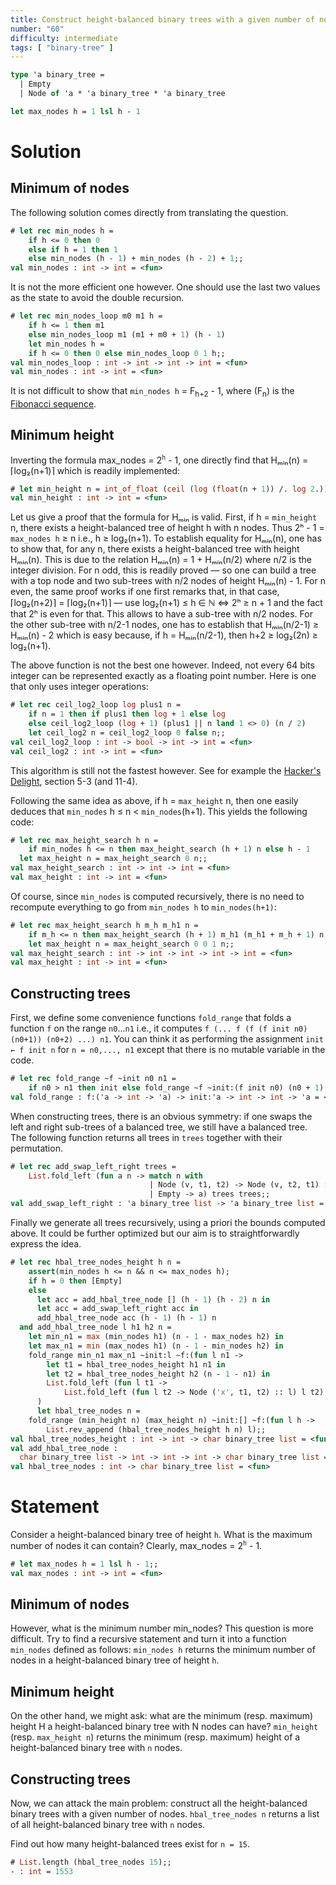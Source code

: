 ```yaml
---
title: Construct height-balanced binary trees with a given number of nodes
number: "60"
difficulty: intermediate
tags: [ "binary-tree" ]
---
```


```ocaml
type 'a binary_tree =
  | Empty
  | Node of 'a * 'a binary_tree * 'a binary_tree

let max_nodes h = 1 lsl h - 1
```

# Solution

## Minimum of nodes

The following solution comes directly from translating the question.

```ocaml
# let rec min_nodes h =
    if h <= 0 then 0 
    else if h = 1 then 1
    else min_nodes (h - 1) + min_nodes (h - 2) + 1;;
val min_nodes : int -> int = <fun>
```

It is not the more efficient one however.  One should use the last
two values as the state to avoid the double recursion.

```ocaml
# let rec min_nodes_loop m0 m1 h =
    if h <= 1 then m1
    else min_nodes_loop m1 (m1 + m0 + 1) (h - 1)
    let min_nodes h =
    if h <= 0 then 0 else min_nodes_loop 0 1 h;;
val min_nodes_loop : int -> int -> int -> int = <fun>
val min_nodes : int -> int = <fun>
```

It is not difficult to show that `min_nodes h` = F<sub>h+2‌</sub> - 1,
where (F<sub>n</sub>) is the
[Fibonacci sequence](https://en.wikipedia.org/wiki/Fibonacci_number).

## Minimum height

Inverting the formula max_nodes = 2<sup>`h`</sup> - 1, one directly
find that Hₘᵢₙ(n) = ⌈log₂(n+1)⌉ which is readily implemented:

```ocaml
# let min_height n = int_of_float (ceil (log (float(n + 1)) /. log 2.));;
val min_height : int -> int = <fun>
```

Let us give a proof that the formula for Hₘᵢₙ is valid.  First, if h
= `min_height` n, there exists a height-balanced tree of height h
with n nodes.  Thus 2ʰ - 1 = `max_nodes h` ≥ n i.e., h ≥ log₂(n+1).
To establish equality for Hₘᵢₙ(n), one has to show that, for any n,
there exists a height-balanced tree with height Hₘᵢₙ(n).  This is
due to the relation Hₘᵢₙ(n) = 1 + Hₘᵢₙ(n/2) where n/2 is the integer
division.  For n odd, this is readily proved — so one can build a
tree with a top node and two sub-trees with n/2 nodes of height
Hₘᵢₙ(n) - 1.  For n even, the same proof works if one first remarks
that, in that case, ⌈log₂(n+2)⌉ = ⌈log₂(n+1)⌉ — use log₂(n+1) ≤ h ∈
ℕ ⇔ 2ʰ ≥ n + 1 and the fact that 2ʰ is even for that.  This allows
to have a sub-tree with n/2 nodes.  For the other sub-tree with
n/2-1 nodes, one has to establish that Hₘᵢₙ(n/2-1) ≥ Hₘᵢₙ(n) - 2
which is easy because, if h = Hₘᵢₙ(n/2-1), then h+2 ≥ log₂(2n) ≥
log₂(n+1).

The above function is not the best one however.  Indeed, not every
64 bits integer can be represented exactly as a floating point
number.  Here is one that only uses integer operations:

```ocaml
# let rec ceil_log2_loop log plus1 n =
    if n = 1 then if plus1 then log + 1 else log
    else ceil_log2_loop (log + 1) (plus1 || n land 1 <> 0) (n / 2)
    let ceil_log2 n = ceil_log2_loop 0 false n;;
val ceil_log2_loop : int -> bool -> int -> int = <fun>
val ceil_log2 : int -> int = <fun>
```

This algorithm is still not the fastest however.  See for example
the [Hacker's Delight](http://www.hackersdelight.org/), section 5-3
(and 11-4).

Following the same idea as above, if h = `max_height` n, then one
easily deduces that `min_nodes` h ≤ n < `min_nodes`(h+1).  This
yields the following code:

```ocaml
# let rec max_height_search h n =
    if min_nodes h <= n then max_height_search (h + 1) n else h - 1
  let max_height n = max_height_search 0 n;;
val max_height_search : int -> int -> int = <fun>
val max_height : int -> int = <fun>
```

Of course, since `min_nodes` is computed recursively, there is no
need to recompute everything to go from `min_nodes h` to
`min_nodes(h+1)`:

```ocaml
# let rec max_height_search h m_h m_h1 n =
    if m_h <= n then max_height_search (h + 1) m_h1 (m_h1 + m_h + 1) n else h - 1
    let max_height n = max_height_search 0 0 1 n;;
val max_height_search : int -> int -> int -> int -> int = <fun>
val max_height : int -> int = <fun>
```

## Constructing trees

First, we define some convenience functions `fold_range` that folds
a function `f` on the range `n0`...`n1` i.e., it computes
`f (... f (f (f init n0) (n0+1)) (n0+2) ...) n1`.  You can think it
as performing the assignment `init ← f init n` for `n = n0,..., n1`
except that there is no mutable variable in the code.

```ocaml
# let rec fold_range ~f ~init n0 n1 =
    if n0 > n1 then init else fold_range ~f ~init:(f init n0) (n0 + 1) n1;;
val fold_range : f:('a -> int -> 'a) -> init:'a -> int -> int -> 'a = <fun>
```

When constructing trees, there is an obvious symmetry: if one swaps
the left and right sub-trees of a balanced tree, we still have a
balanced tree.  The following function returns all trees in `trees`
together with their permutation.

```ocaml
# let rec add_swap_left_right trees =
    List.fold_left (fun a n -> match n with
                               | Node (v, t1, t2) -> Node (v, t2, t1) :: a
                               | Empty -> a) trees trees;;
val add_swap_left_right : 'a binary_tree list -> 'a binary_tree list = <fun>
```

Finally we generate all trees recursively, using a priori the bounds
computed above.  It could be further optimized but our aim is to
straightforwardly express the idea.

```ocaml
# let rec hbal_tree_nodes_height h n =
    assert(min_nodes h <= n && n <= max_nodes h);
    if h = 0 then [Empty]
    else
      let acc = add_hbal_tree_node [] (h - 1) (h - 2) n in
      let acc = add_swap_left_right acc in
      add_hbal_tree_node acc (h - 1) (h - 1) n
  and add_hbal_tree_node l h1 h2 n =
    let min_n1 = max (min_nodes h1) (n - 1 - max_nodes h2) in
    let max_n1 = min (max_nodes h1) (n - 1 - min_nodes h2) in
    fold_range min_n1 max_n1 ~init:l ~f:(fun l n1 ->
        let t1 = hbal_tree_nodes_height h1 n1 in
        let t2 = hbal_tree_nodes_height h2 (n - 1 - n1) in
        List.fold_left (fun l t1 ->
            List.fold_left (fun l t2 -> Node ('x', t1, t2) :: l) l t2) l t1
      )
      let hbal_tree_nodes n =
    fold_range (min_height n) (max_height n) ~init:[] ~f:(fun l h ->
        List.rev_append (hbal_tree_nodes_height h n) l);;
val hbal_tree_nodes_height : int -> int -> char binary_tree list = <fun>
val add_hbal_tree_node :
  char binary_tree list -> int -> int -> int -> char binary_tree list = <fun>
val hbal_tree_nodes : int -> char binary_tree list = <fun>
```

# Statement

Consider a height-balanced binary tree of height `h`. What is the
maximum number of nodes it can contain? Clearly,
max_nodes = 2<sup>`h`</sup> - 1.

```ocaml
# let max_nodes h = 1 lsl h - 1;;
val max_nodes : int -> int = <fun>
```

## Minimum of nodes

However, what is the minimum number min_nodes? This question is more
difficult. Try to find a recursive statement and turn it into a function
`min_nodes` defined as follows: `min_nodes h` returns the minimum number
of nodes in a height-balanced binary tree of height `h`.

## Minimum height

On the other hand, we might ask: what are the minimum (resp. maximum)
height H a
height-balanced binary tree with N nodes can have?
`min_height` (resp. `max_height n`) returns
the minimum (resp. maximum) height of a height-balanced binary tree
with `n` nodes.

## Constructing trees

Now, we can attack the main problem: construct all the height-balanced
binary trees with a given number of nodes. `hbal_tree_nodes n` returns a
list of all height-balanced binary tree with `n` nodes.

Find out how many height-balanced trees exist for `n = 15`.

```ocaml
# List.length (hbal_tree_nodes 15);;
- : int = 1553
```
